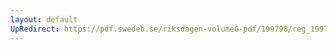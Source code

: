 ```yaml
---
layout: default
UpRedirect: https://pdf.swedeb.se/riksdagen-volumeG-pdf/199798/reg_199798/reg_199798_0503.pdf
---
```

